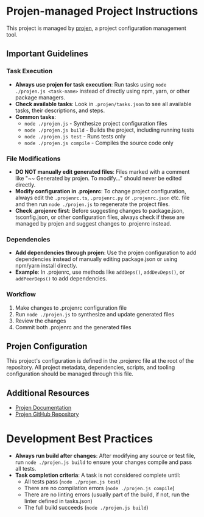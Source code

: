 # Projen-managed Project Instructions

This project is managed by [projen](https://github.com/projen/projen), a project configuration management tool.

## Important Guidelines

### Task Execution

- **Always use projen for task execution**: Run tasks using `node ./projen.js <task-name>` instead of directly using npm, yarn, or other package managers.
- **Check available tasks**: Look in `.projen/tasks.json` to see all available tasks, their descriptions, and steps.
- **Common tasks**:
  - `node ./projen.js` - Synthesize project configuration files
  - `node ./projen.js build` - Builds the project, including running tests
  - `node ./projen.js test` - Runs tests only
  - `node ./projen.js compile` - Compiles the source code only

### File Modifications

- **DO NOT manually edit generated files**: Files marked with a comment like "~~ Generated by projen. To modify..." should never be edited directly.
- **Modify configuration in .projenrc**: To change project configuration, always edit the `.projenrc.ts`, `.projenrc.py` or `.projenrc.json` etc. file and then run `node ./projen.js` to regenerate the project files.
- **Check .projenrc first**: Before suggesting changes to package.json, tsconfig.json, or other configuration files, always check if these are managed by projen and suggest changes to .projenrc instead.

### Dependencies

- **Add dependencies through projen**: Use the projen configuration to add dependencies instead of manually editing package.json or using npm/yarn install directly.
- **Example**: In .projenrc, use methods like `addDeps()`, `addDevDeps()`, or `addPeerDeps()` to add dependencies.

### Workflow

1. Make changes to .projenrc configuration file
2. Run `node ./projen.js` to synthesize and update generated files
3. Review the changes
4. Commit both .projenrc and the generated files

## Projen Configuration

This project's configuration is defined in the .projenrc file at the root of the repository. All project metadata, dependencies, scripts, and tooling configuration should be managed through this file.

## Additional Resources

- [Projen Documentation](https://projen.io)
- [Projen GitHub Repository](https://github.com/projen/projen)

# Development Best Practices

- **Always run build after changes**: After modifying any source or test file, run `node ./projen.js build` to ensure your changes compile and pass all tests.
- **Task completion criteria**: A task is not considered complete until:
  - All tests pass (`node ./projen.js test`)
  - There are no compilation errors (`node ./projen.js compile`)
  - There are no linting errors (usually part of the build, if not, run the linter defined in tasks.json)
  - The full build succeeds (`node ./projen.js build`)
